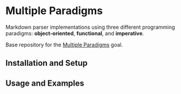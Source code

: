 # Multiple Paradigms

Markdown parser implementations using three different programming paradigms: **object-oriented**, **functional**, and **imperative**.

Base repository for the [Multiple Paradigms](https://github.com/GuildCrafts/web-development-js/issues/124) goal.

## Installation and Setup

## Usage and Examples
